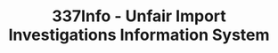 ---
bigquery: https://console.cloud.google.com/bigquery?p=patents-public-data&d=usitc_investigations&page=dataset&project=sheets-management-319211
citation: US International Trade Commission 337Info Unfair Import Investigations Information
  System
contributors: US International Trade Comission
cost: None
description: US International Trade Commission 337Info Unfair Import Investigations
  Information System contains data on investigations done under Section 337. Section
  337 declares the infringement of certain statutory intellectual property rights
  and other forms of unfair competition in import trade to be unlawful practices.
  Most Section 337 investigations involve allegations of patent or registered trademark
  infringement.
documentation: FAQ and tutorial available on the site
last_edit: 04/07/2022, 04:01:07
location: https://pubapps2.usitc.gov/337external/
maintained_by: US International Trade Comission
schema_fields:
- ouiiAttorney
- htsNumbers
- finalIdOnViolationDue
- startDateMarkmanHearing
- finalIdOnViolationIssue
- aljAssigned
- lastUpdated
- ouiiParticipation
- publication_number
- internalRemand
- complainant
- teoIdIssueDate
- docketNo
- finalDetNoViolation
- investigationTermDate
- patentNumbers
- cafcAppeals
- teoReliefGranted
- currentActiveALJ
- markmanHearing
- finalDetViolation
- scheduledStartDateEvidHear
- targetDate
- endDateMarkmanHearing
- teoProceedingInvolved
- title
- currentStatus
- trademarkNumbers
- dateOfPublicationFrNotice
- invUnfairAct
- gcAttorney
- actualStartDateEvidHear
- investigationType
- scheduledEndDateEvidHear
- id
- dateComplaintFiled
- dateCreated
- patentNumber
- issueDateOtherNonFinal
- investigationNo
- copyrightNumbers
- actualEndDateEvidHear
- respondent
- teoIdDueDate
shortname: unfair_import_investigations
tags:
- import
- legal
- trade
timeframe: 2008-2021 (prior to 2008 downloadable as a JSON file)
title: 337Info - Unfair Import Investigations Information System
uuid: 2721f5ec-e599-4890-9265-9706719fc71e
---
